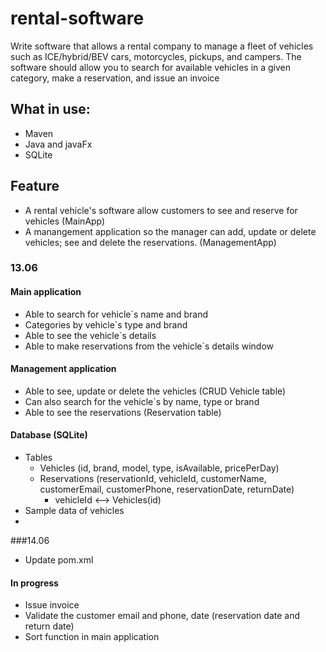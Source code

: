 # rental-software

Write software that allows a rental company to manage a fleet of vehicles such as ICE/hybrid/BEV cars, motorcycles, pickups, and campers. The software should allow you to search for available vehicles in a given category, make a reservation, and issue an invoice


## What in use:
                
* Maven
* Java and javaFx
* SQLite
				

## Feature
- A rental vehicle's software allow customers to see and reserve for vehicles (MainApp)
- A manangement application so the manager can add, update or delete vehicles; see and delete the reservations. (ManagementApp)

### 13.06
#### Main application
+ Able to search for vehicle`s name and brand
+ Categories by vehicle`s type and brand
+ Able to see the vehicle`s details 
+ Able to make reservations from the vehicle`s details window

#### Management application
+ Able to see, update or delete the vehicles (CRUD Vehicle table)
+ Can also search for the vehicle`s by name, type or brand
+ Able to see the reservations (Reservation table)

#### Database (SQLite)
+ Tables
	+ Vehicles (id, brand, model, type, isAvailable, pricePerDay)
	+ Reservations (reservationId, vehicleId, customerName, customerEmail, customerPhone, reservationDate, returnDate)
		+ vehicleId <--> Vehicles(id)
+ Sample data of vehicles
+ 
###14.06
+ Update pom.xml

  
#### In progress
+ Issue invoice
+ Validate the customer email and phone, date (reservation date and return date)
+ Sort function in main application

